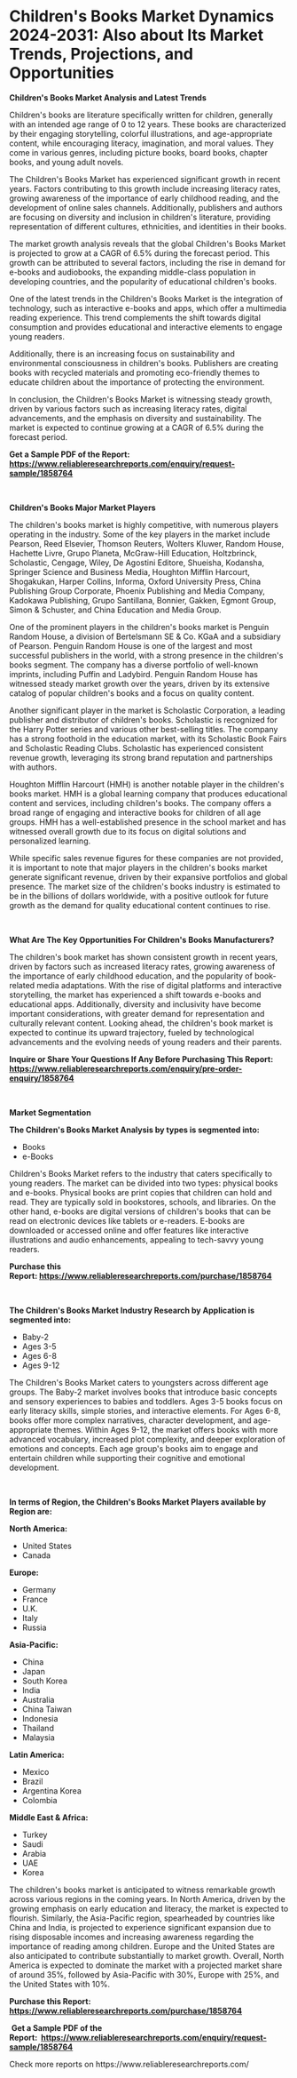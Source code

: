 <p><h1>Children's Books Market Dynamics 2024-2031: Also about Its Market Trends, Projections, and Opportunities</h1></p><p><strong>Children's Books Market Analysis and Latest Trends</strong></p>
<p><p>Children's books are literature specifically written for children, generally with an intended age range of 0 to 12 years. These books are characterized by their engaging storytelling, colorful illustrations, and age-appropriate content, while encouraging literacy, imagination, and moral values. They come in various genres, including picture books, board books, chapter books, and young adult novels.</p><p>The Children's Books Market has experienced significant growth in recent years. Factors contributing to this growth include increasing literacy rates, growing awareness of the importance of early childhood reading, and the development of online sales channels. Additionally, publishers and authors are focusing on diversity and inclusion in children's literature, providing representation of different cultures, ethnicities, and identities in their books.</p><p>The market growth analysis reveals that the global Children's Books Market is projected to grow at a CAGR of 6.5% during the forecast period. This growth can be attributed to several factors, including the rise in demand for e-books and audiobooks, the expanding middle-class population in developing countries, and the popularity of educational children's books.</p><p>One of the latest trends in the Children's Books Market is the integration of technology, such as interactive e-books and apps, which offer a multimedia reading experience. This trend complements the shift towards digital consumption and provides educational and interactive elements to engage young readers.</p><p>Additionally, there is an increasing focus on sustainability and environmental consciousness in children's books. Publishers are creating books with recycled materials and promoting eco-friendly themes to educate children about the importance of protecting the environment.</p><p>In conclusion, the Children's Books Market is witnessing steady growth, driven by various factors such as increasing literacy rates, digital advancements, and the emphasis on diversity and sustainability. The market is expected to continue growing at a CAGR of 6.5% during the forecast period.</p></p>
<p><strong>Get a Sample PDF of the Report:&nbsp; <a href="https://www.reliableresearchreports.com/enquiry/request-sample/1858764">https://www.reliableresearchreports.com/enquiry/request-sample/1858764</a></strong></p>
<p>&nbsp;</p>
<p><strong>Children's Books Major Market Players</strong></p>
<p><p>The children's books market is highly competitive, with numerous players operating in the industry. Some of the key players in the market include Pearson, Reed Elsevier, Thomson Reuters, Wolters Kluwer, Random House, Hachette Livre, Grupo Planeta, McGraw-Hill Education, Holtzbrinck, Scholastic, Cengage, Wiley, De Agostini Editore, Shueisha, Kodansha, Springer Science and Business Media, Houghton Mifflin Harcourt, Shogakukan, Harper Collins, Informa, Oxford University Press, China Publishing Group Corporate, Phoenix Publishing and Media Company, Kadokawa Publishing, Grupo Santillana, Bonnier, Gakken, Egmont Group, Simon & Schuster, and China Education and Media Group.</p><p>One of the prominent players in the children's books market is Penguin Random House, a division of Bertelsmann SE & Co. KGaA and a subsidiary of Pearson. Penguin Random House is one of the largest and most successful publishers in the world, with a strong presence in the children's books segment. The company has a diverse portfolio of well-known imprints, including Puffin and Ladybird. Penguin Random House has witnessed steady market growth over the years, driven by its extensive catalog of popular children's books and a focus on quality content.</p><p>Another significant player in the market is Scholastic Corporation, a leading publisher and distributor of children's books. Scholastic is recognized for the Harry Potter series and various other best-selling titles. The company has a strong foothold in the education market, with its Scholastic Book Fairs and Scholastic Reading Clubs. Scholastic has experienced consistent revenue growth, leveraging its strong brand reputation and partnerships with authors.</p><p>Houghton Mifflin Harcourt (HMH) is another notable player in the children's books market. HMH is a global learning company that produces educational content and services, including children's books. The company offers a broad range of engaging and interactive books for children of all age groups. HMH has a well-established presence in the school market and has witnessed overall growth due to its focus on digital solutions and personalized learning.</p><p>While specific sales revenue figures for these companies are not provided, it is important to note that major players in the children's books market generate significant revenue, driven by their expansive portfolios and global presence. The market size of the children's books industry is estimated to be in the billions of dollars worldwide, with a positive outlook for future growth as the demand for quality educational content continues to rise.</p></p>
<p>&nbsp;</p>
<p><strong>What Are The Key Opportunities For Children's Books Manufacturers?</strong></p>
<p><p>The children's book market has shown consistent growth in recent years, driven by factors such as increased literacy rates, growing awareness of the importance of early childhood education, and the popularity of book-related media adaptations. With the rise of digital platforms and interactive storytelling, the market has experienced a shift towards e-books and educational apps. Additionally, diversity and inclusivity have become important considerations, with greater demand for representation and culturally relevant content. Looking ahead, the children's book market is expected to continue its upward trajectory, fueled by technological advancements and the evolving needs of young readers and their parents.</p></p>
<p><strong>Inquire or Share Your Questions If Any Before Purchasing This Report: <a href="https://www.reliableresearchreports.com/enquiry/pre-order-enquiry/1858764">https://www.reliableresearchreports.com/enquiry/pre-order-enquiry/1858764</a></strong></p>
<p>&nbsp;</p>
<p><strong>Market Segmentation</strong></p>
<p><strong>The Children's Books Market Analysis by types is segmented into:</strong></p>
<p><ul><li>Books</li><li>e-Books</li></ul></p>
<p><p>Children's Books Market refers to the industry that caters specifically to young readers. The market can be divided into two types: physical books and e-books. Physical books are print copies that children can hold and read. They are typically sold in bookstores, schools, and libraries. On the other hand, e-books are digital versions of children's books that can be read on electronic devices like tablets or e-readers. E-books are downloaded or accessed online and offer features like interactive illustrations and audio enhancements, appealing to tech-savvy young readers.</p></p>
<p><strong>Purchase this Report:&nbsp;<a href="https://www.reliableresearchreports.com/purchase/1858764">https://www.reliableresearchreports.com/purchase/1858764</a></strong></p>
<p>&nbsp;</p>
<p><strong>The Children's Books Market Industry Research by Application is segmented into:</strong></p>
<p><ul><li>Baby-2</li><li>Ages 3-5</li><li>Ages 6-8</li><li>Ages 9-12</li></ul></p>
<p><p>The Children's Books Market caters to youngsters across different age groups. The Baby-2 market involves books that introduce basic concepts and sensory experiences to babies and toddlers. Ages 3-5 books focus on early literacy skills, simple stories, and interactive elements. For Ages 6-8, books offer more complex narratives, character development, and age-appropriate themes. Within Ages 9-12, the market offers books with more advanced vocabulary, increased plot complexity, and deeper exploration of emotions and concepts. Each age group's books aim to engage and entertain children while supporting their cognitive and emotional development.</p></p>
<p>&nbsp;</p>
<p><strong>In terms of Region, the Children's Books Market Players available by Region are:</strong></p>
<p>
    <p> <strong> North America: </strong>
        <ul>
            <li>United States</li>
            <li>Canada</li>
        </ul>
        </p> 
    <p> <strong> Europe: </strong>
        <ul>
            <li>Germany</li>
            <li>France</li>
            <li>U.K.</li>
            <li>Italy</li>
            <li>Russia</li>
        </ul>
        </p> 
    <p> <strong> Asia-Pacific: </strong>
        <ul>
            <li>China</li>
            <li>Japan</li>
            <li>South Korea</li>
            <li>India</li>
            <li>Australia</li>
            <li>China Taiwan</li>
            <li>Indonesia</li>
            <li>Thailand</li>
            <li>Malaysia</li>
        </ul>
        </p> 
    <p> <strong> Latin America: </strong>
        <ul>
            <li>Mexico</li>
            <li>Brazil</li>
            <li>Argentina Korea</li>
            <li>Colombia</li>
        </ul>
        </p> 
    <p> <strong> Middle East & Africa: </strong>
        <ul>
            <li>Turkey</li>
            <li>Saudi</li>
            <li>Arabia</li>
            <li>UAE</li>
            <li>Korea</li>
        </ul>
    </p>
    </p>
<p><p>The children's books market is anticipated to witness remarkable growth across various regions in the coming years. In North America, driven by the growing emphasis on early education and literacy, the market is expected to flourish. Similarly, the Asia-Pacific region, spearheaded by countries like China and India, is projected to experience significant expansion due to rising disposable incomes and increasing awareness regarding the importance of reading among children. Europe and the United States are also anticipated to contribute substantially to market growth. Overall, North America is expected to dominate the market with a projected market share of around 35%, followed by Asia-Pacific with 30%, Europe with 25%, and the United States with 10%.</p></p>
<p><strong>Purchase this Report: <a href="https://www.reliableresearchreports.com/purchase/1858764">https://www.reliableresearchreports.com/purchase/1858764</a></strong></p>
<p>&nbsp;<strong>Get a Sample PDF of the Report:&nbsp;&nbsp;<a href="https://www.reliableresearchreports.com/enquiry/request-sample/1858764">https://www.reliableresearchreports.com/enquiry/request-sample/1858764</a></strong></p>
<p><strong></strong></p>
<p>Check more reports on https://www.reliableresearchreports.com/</p>